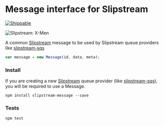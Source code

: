 # Message interface for Slipstream

[![Shippable](https://img.shields.io/shippable/557f6d30edd7f2c05219256f.svg)](https://app.shippable.com/projects/557f6d30edd7f2c05219256f)

![Slipstream: X-Men](https://s3-ap-southeast-2.amazonaws.com/pixy-marketing/github/slipstream.jpg)

A common [Slipstream](https://github.com/crimsonronin/slipstream) message to be used by Slipstream queue providers like [slipstream-sqs](https://github.com/crimsonronin/slipstream-sqs)

```javascript
var message = new Message(id, data, meta);
```

### Install

If you are creating a new [Slipstream](https://github.com/crimsonronin/slipstream) queue provider (like [slipstream-sqs](https://github.com/crimsonronin/slipstream-sqs)), you will be required to use a Message.

```
npm install slipstream-message --save
```

### Tests

```
npm test
```